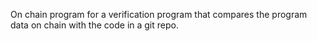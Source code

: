 On chain program for a verification program that compares the program data on chain with the code in a git repo.
